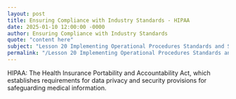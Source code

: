 ```yaml
---
layout: post
title: Ensuring Compliance with Industry Standards - HIPAA
date: 2025-01-10 12:00:00 -0000
author: Ensuring Compliance with Industry Standards
quote: "content here"
subject: "Lesson 20 Implementing Operational Procedures Standards and Specifications"
permalink: "/Lesson 20 Implementing Operational Procedures Standards and Specifications/Ensuring Compliance with Industry Standards/Ensuring Compliance with Industry Standards - HIPAA"
---
```


HIPAA: The Health Insurance Portability and Accountability Act, which establishes requirements for data privacy and security provisions for safeguarding medical information.
